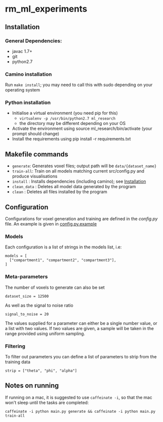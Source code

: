 # rm_ml_experiments

## Installation

### General Dependencies:
  - javac 1.7+
  - git
  - python2.7

### Camino installation
Run `make install`; you may need to call this with sudo depending on
your operating system

### Python installation
- Initialise a virtual environment (you need pip for this)
  - `virtualenv -p /usr/bin/python2.7 ml_research`
  - the directory may be different depending on your OS
- Activate the environment using source ml\_research/bin/activate (your prompt should change)
- Install the requirements using pip install -r requirements.txt

## Makefile commands

- `generate`: Generates voxel files; output path will be `data/{dataset_name}`
- `train-all`: Train on all models matching current src/config.py and
  produce visualisations
- `install` : Installs dependencies (including camino); see [Installation](#Installation)
- `clean_data` : Deletes all model data generated by the program
- `clean` : Deletes all files installed by the program

## Configuration
Configurations for voxel generation and training are defined in the
_config.py_ file. An example is given in [config.py.example](./src/config.py.example)
### Models
Each configuration is a list of strings in the models list, i.e:

```
models = [
  ["compartment1", "compartment2", "compartment3"],
]
```

### Meta-parameters
The number of voxels to generate can also be set

```
dataset_size = 12500
```

As well as the signal to noise ratio

```
signal_to_noise = 20
```

The values supplied for a parameter can either be a single number value, or a list
with two values. If two values are given, a sample will be taken
in the range provided using uniform sampling.

### Filtering
To filter out parameters you can define a list of parameters to strip
from the training data

```
strip = ["theta", "phi", "alpha"]
```
## Notes on running
If running on a mac, it is suggested to use `caffeinate -i`, so that the
mac won't sleep until the tasks are completed:

`caffeinate -i python main.py generate && caffeinate -i python main.py train-all`
